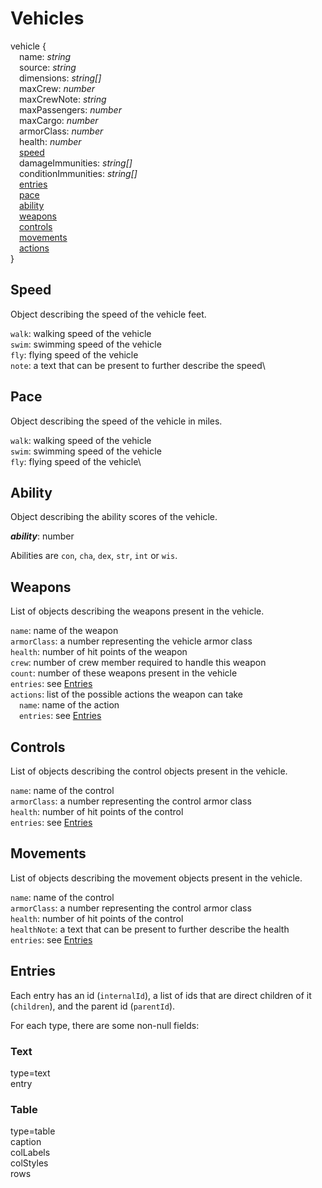 # Vehicles

vehicle {  
&emsp;name: *string*  
&emsp;source: *string*  
&emsp;dimensions: *string[]*\
&emsp;maxCrew: *number*\
&emsp;maxCrewNote: *string*\
&emsp;maxPassengers: *number*\
&emsp;maxCargo: *number*\
&emsp;armorClass: *number*\
&emsp;health: *number*\
&emsp;[speed](#speed)\
&emsp;damageImmunities: *string[]*\
&emsp;conditionImmunities: *string[]*\
&emsp;[entries](#entries)\
&emsp;[pace](#pace)\
&emsp;[ability](#ability)\
&emsp;[weapons](#weapons)\
&emsp;[controls](#controls)\
&emsp;[movements](#movements)\
&emsp;[actions](#entries)\
}

## Speed

Object describing the speed of the vehicle feet.

`walk`: walking speed of the vehicle\
`swim`: swimming speed of the vehicle\
`fly`: flying speed of the vehicle\
`note`: a text that can be present to further describe the speed\

## Pace

Object describing the speed of the vehicle in miles.

`walk`: walking speed of the vehicle\
`swim`: swimming speed of the vehicle\
`fly`: flying speed of the vehicle\

## Ability

Object describing the ability scores of the vehicle.

***ability***: number

Abilities are `con`, `cha`, `dex`, `str`, `int` or `wis`.

## Weapons

List of objects describing the weapons present in the vehicle.

`name`: name of the weapon\
`armorClass`: a number representing the vehicle armor class\
`health`: number of hit points of the weapon\
`crew`: number of crew member required to handle this weapon\
`count`: number of these weapons present in the vehicle\
`entries`: see [Entries](#entries)\
`actions`: list of the possible actions the weapon can take\
&emsp;`name`: name of the action\
&emsp;`entries`: see [Entries](#entries)

## Controls

List of objects describing the control objects present in the vehicle.

`name`: name of the control\
`armorClass`: a number representing the control armor class\
`health`: number of hit points of the control\
`entries`: see [Entries](#entries)

## Movements

List of objects describing the movement objects present in the vehicle.

`name`: name of the control\
`armorClass`: a number representing the control armor class\
`health`: number of hit points of the control\
`healthNote`: a text that can be present to further describe the health\
`entries`: see [Entries](#entries)

## Entries

Each entry has an id (`internalId`), a list of ids that are direct children of it (`children`), and the parent
id (`parentId`).

For each type, there are some non-null fields:

### Text

type=text  
entry

### Table

type=table  
caption  
colLabels  
colStyles  
rows